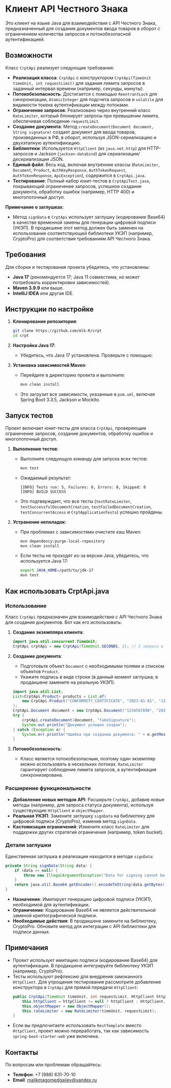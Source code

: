 # Клиент API Честного Знака

Это клиент на языке Java для взаимодействия с API Честного Знака, предназначенный для создания документов ввода товаров в оборот с ограничением количества запросов и потокобезопасной аутентификацией.

## Возможности

Класс `CrptApi` реализует следующие требования:
- **Реализация класса**: `CrptApi` с конструктором `CrptApi(TimeUnit timeUnit, int requestLimit)` для задания лимита запросов в заданный интервал времени (например, секунды, минуты).
- **Потокобезопасность**: Достигается с помощью `ReentrantLock` для синхронизации, `AtomicInteger` для подсчета запросов и `volatile` для видимости токена аутентификации между потоками.
- **Ограничение запросов**: Реализовано через внутренний класс `RateLimiter`, который блокирует запросы при превышении лимита, обеспечивая соблюдение `requestLimit`.
- **Создание документа**: Метод `createDocument(Document document, String signature)` создает документ для ввода товаров, произведенных в РФ, в оборот, используя JSON-сериализацию и двухэтапную аутентификацию.
- **Библиотеки**: Используется `HttpClient` (из `java.net.http`) для HTTP-запросов и Jackson (`jackson-databind`) для сериализации/десериализации JSON.
- **Единый файл**: Весь код, включая внутренние классы (`RateLimiter`, `Document`, `Product`, `AuthKeyResponse`, `AuthTokenRequest`, `AuthTokenResponse`, `ApiException`), содержится в `CrptApi.java`.
- **Тестирование**: Полный набор юнит-тестов в `CrptApiTest.java`, покрывающий ограничение запросов, успешное создание документа, обработку ошибок (например, HTTP 400) и многопоточный доступ.

**Примечание о заглушках**:
- Метод `signData` в `CrptApi` использует заглушку (кодирование Base64) в качестве временной замены для генерации цифровой подписи (УКЭП). В продакшене этот метод должен быть заменен на использование соответствующей библиотеки УКЭП (например, CryptoPro) для соответствия требованиям API Честного Знака.

## Требования

Для сборки и тестирования проекта убедитесь, что установлены:
- **Java 17** (рекомендуется 17; Java 11 совместима, но может потребовать корректировки зависимостей).
- **Maven 3.9.9** или выше.
- **IntelliJ IDEA** или другая IDE.

## Инструкции по настройке

1. **Клонирование репозитория**:
   ```bash
   git clone https://github.com/mlk-R/crpt
   cd crpt
   ```

2. **Настройка Java 17**:
   - Убедитесь, что Java 17 установлена. Проверьте с помощью:

3. **Установка зависимостей Maven**:
   - Перейдите в директорию проекта и выполните:
     ```bash
     mvn clean install
     ```
   - Это загрузит все зависимости, указанные в `pom.xml`, включая Spring Boot 3.3.5, Jackson и Mockito.

## Запуск тестов

Проект включает юнит-тесты для класса `CrptApi`, проверяющие ограничение запросов, создание документов, обработку ошибок и многопоточный доступ.

1. **Выполнение тестов**:
   - Выполните следующую команду для запуска всех тестов:
     ```bash
     mvn test
     ```
   - Ожидаемый результат:
     ```
     [INFO] Tests run: 5, Failures: 0, Errors: 0, Skipped: 0
     [INFO] BUILD SUCCESS
     ```
   - Это подтверждает, что все тесты (`testRateLimiter`, `testSuccessfulDocumentCreation`, `testFailedDocumentCreation`, `testConcurrentAccess` и `CrptApplicationTests`) успешно пройдены.

2. **Устранение неполадок**:
   - При проблемах с зависимостями очистите кэш Maven:
     ```bash
     mvn dependency:purge-local-repository
     mvn clean install
     ```
   - Если тесты не проходят из-за версии Java, убедитесь, что используется Java 17:
     ```bash
     export JAVA_HOME=/path/to/jdk-17
     mvn test
     ```

## Как использовать CrptApi.java

### Использование

Класс `CrptApi` предназначен для взаимодействия с API Честного Знака для создания документов. Вот как его использовать:

1. **Создание экземпляра клиента**:
   ```java
   import java.util.concurrent.TimeUnit;
   CrptApi crptApi = new CrptApi(TimeUnit.SECONDS, 2); // 2 запроса в секунду
   ```

2. **Создание документа**:
   - Подготовьте объект `Document` с необходимыми полями и списком объектов `Product`.
   - Укажите подпись в виде строки (в данный момент заглушка; в продакшене замените на реальную УКЭП).
   ```java
   import java.util.List;
   List<CrptApi.Product> products = List.of(
       new CrptApi.Product("CONFORMITY_CERTIFICATE", "2023-01-01", "12345", "0104650117240408211dmfcZNcM")
   );
   CrptApi.Document document = new CrptApi.Document("1234567890", "2023-01-01", products);
   try {
       crptApi.createDocument(document, "fakeSignature");
       System.out.println("Документ успешно создан");
   } catch (Exception e) {
       System.err.println("Ошибка при создании документа: " + e.getMessage());
   }
   ```

3. **Потокобезопасность**:
   - Класс является потокобезопасным, поэтому один экземпляр можно использовать в нескольких потоках. `RateLimiter` гарантирует соблюдение лимита запросов, а аутентификация синхронизирована.

### Расширение функциональности

- **Добавление новых методов API**: Расширьте `CrptApi`, добавив новые методы (например, для запроса статуса документа), используя существующие `HttpClient` и `objectMapper`.
- **Реальная УКЭП**: Замените заглушку `signData` на библиотеку для цифровой подписи (CryptoPro), изменив метод `signData`.
- **Кастомизация ограничений**: Измените класс `RateLimiter` для поддержки других стратегий ограничения (например, token bucket).

### Детали заглушки

Единственная заглушка в реализации находится в методе `signData`:
```java
private String signData(String data) {
    if (data == null) {
        throw new IllegalArgumentException("Data for signing cannot be null");
    }
    return java.util.Base64.getEncoder().encodeToString(data.getBytes());
}
```
- **Назначение**: Имитирует генерацию цифровой подписи (УКЭП), необходимой для аутентификации.
- **Ограничение**: Кодирование Base64 не является действительной заменой криптографической подписи.
- **Необходимые действия**: В продакшене замените на библиотеку, CryptoPro. Обновите метод для интеграции с API библиотеки для подписи данных.

## Примечания

- Проект использует имитацию подписи (кодирование Base64) для аутентификации. В продакшене интегрируйте библиотеку УКЭП (например, CryptoPro).
- Тесты используют рефлексию для внедрения замоканного `HttpClient`. Для упрощения тестирования рассмотрите добавление конструктора в `CrptApi` для прямой передачи `HttpClient`:
  ```java
  public CrptApi(TimeUnit timeUnit, int requestLimit, HttpClient httpClient) {
      this.httpClient = httpClient != null ? httpClient : HttpClient.newBuilder().build();
      this.objectMapper = new ObjectMapper();
      this.rateLimiter = new RateLimiter(timeUnit, requestLimit);
  }
  ```
- Если вы предпочитаете использовать `RestTemplate` вместо `HttpClient`, проект можно переработать, так как зависимость `spring-boot-starter-web` уже включена.

## Контакты

По вопросам или проблемам обращайтесь:
- **Телефон**: +7 (988) 631-70-10
- **Email**: malikmagomedgajiev@yandex.ru